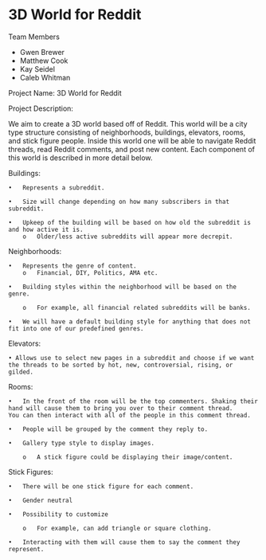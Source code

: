 3D World for Reddit
=========================================
Team Members
* Gwen Brewer
* Matthew Cook
* Kay Seidel
* Caleb Whitman

Project Name: 3D World for Reddit

Project Description:

  We aim to create a 3D world based off of Reddit.  This world will be a city type structure consisting of neighborhoods, buildings, elevators, rooms, and stick figure people. Inside this world one will be able to navigate Reddit threads, read Reddit comments, and post new content. Each component of this world is described in more detail below.


Buildings:


    •	Represents a subreddit.
    
    •	Size will change depending on how many subscribers in that subreddit. 
    
    •	Upkeep of the building will be based on how old the subreddit is and how active it is.
        o	Older/less active subreddits will appear more decrepit. 

Neighborhoods: 


    •	Represents the genre of content.
        o	Financial, DIY, Politics, AMA etc.
        
    •	Building styles within the neighborhood will be based on the genre.
    
        o	For example, all financial related subreddits will be banks.
        
    •	We will have a default building style for anything that does not fit into one of our predefined genres.

Elevators: 


    • Allows use to select new pages in a subreddit and choose if we want the threads to be sorted by hot, new, controversial, rising, or gilded.

Rooms: 


    •	In the front of the room will be the top commenters. Shaking their hand will cause them to bring you over to their comment thread.       You can then interact with all of the people in this comment thread.
    
    •	People will be grouped by the comment they reply to. 
    
    •	Gallery type style to display images.
    
        o	A stick figure could be displaying their image/content.

Stick Figures: 


    •	There will be one stick figure for each comment.
    
    •	Gender neutral
    
    •	Possibility to customize 
    
        o	For example, can add triangle or square clothing.
        
    •	Interacting with them will cause them to say the comment they represent.
